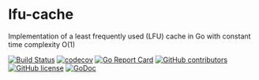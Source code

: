 # lfu-cache
Implementation of a least frequently used (LFU) cache  in Go with constant time complexity O(1)

[![Build Status](https://travis-ci.com/NdoleStudio/lfu-cache.svg?branch=master)](https://travis-ci.com/NdoleStudio/lfu-cache) 
[![codecov](https://codecov.io/gh/NdoleStudio/lfu-cache/branch/master/graph/badge.svg)](https://codecov.io/gh/NdoleStudio/lfu-cache) 
[![Go Report Card](https://goreportcard.com/badge/github.com/NdoleStudio/lfu-cache)](https://goreportcard.com/report/github.com/NdoleStudio/lfu-cache) 
[![GitHub contributors](https://img.shields.io/github/contributors/NdoleStudio/lfu-cache)](https://github.com/NdoleStudio/lfu-cache/graphs/contributors)
[![GitHub license](https://img.shields.io/github/license/NdoleStudio/lfu-cache?color=brightgreen)](https://github.com/NdoleStudio/lfu-cache/blob/master/LICENSE)
[![GoDoc](https://godoc.org/github.com/NdoleStudio/lfu-cache?status.svg)](https://godoc.org/github.com/NdoleStudio/lfu-cache)